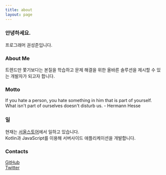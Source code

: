 ```yaml
---
title: about
layout: page
---
```


### 안녕하세요.
프로그래머 권성준입니다.

### About Me

트렌드만 쫓기보다는 본질을 학습하고 문제 해결을 위한 올바른 솔루션을 제시할 수 있는 개발자가 되고자 합니다.

### Motto
If you hate a person, you hate something in him that is part of yourself. What isn't part of ourselves doesn't disturb us. - Hermann Hesse

### 일
현재는 [서울스토어](https://www.seoulstore.com)에서 일하고 있습니다.   
Kotlin과 JavaScript를 이용해 서버사이드 애플리케이션을 개발합니다. 

### Contacts
[GitHub](https://github.com/gwonsungjun)   
[Twitter](https://twitter.com/kwen5600)
